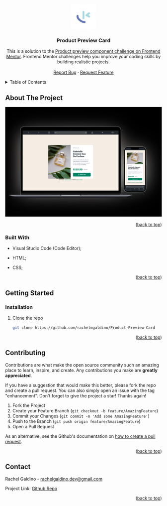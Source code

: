 <a name="readme-top"></a>

<!-- PROJECT LOGO -->
<br />
<div align="center">
  <a href="https://github.com/rachelmgaldino/QR-Code-Component">
    <img src="./images/favicon-better.png" alt="Logo" width="80" height="80">
  </a>

<h3 align="center">Product Preview Card</h3>

  <p align="center">
    This is a solution to the <a href="https://www.frontendmentor.io/solutions/product-preview-card-responsive-73RnEw69yR">Product preview component challenge on Frontend Mentor</a>. Frontend Mentor challenges help you improve your coding skills by building realistic projects. 
    <br />
    <br />
    <a href="https://github.com/rachelmgaldino/Product-Preview-Card/issues">Report Bug</a>
    ·
    <a href="https://github.com/rachelmgaldino/Product-Preview-Card/issues">Request Feature</a>
  </p>
</div>



<!-- TABLE OF CONTENTS -->
<details>
  <summary>Table of Contents</summary>
  <ol>
    <li>
      <a href="#about-the-project">About The Project</a>
      <ul>
        <li><a href="#built-with">Built With</a></li>
      </ul>
    </li>
    <li>
      <a href="#getting-started">Getting Started</a>
      <ul>
        <!-- <li><a href="#prerequisites">Prerequisites</a></li> -->
        <li><a href="#installation">Installation</a></li>
      </ul>
    </li>
    <!-- <li><a href="#usage">Usage</a></li> -->
    <!-- <li><a href="#roadmap">Roadmap</a></li> -->
    <li><a href="#contributing">Contributing</a></li>
    <!-- <li><a href="#license">License</a></li> -->
    <li><a href="#contact">Contact</a></li>
  </ol>
</details>



<!-- ABOUT THE PROJECT -->
## About The Project

![](./images/project-preview.jpg)

<p align="right">(<a href="#readme-top">back to top</a>)</p>



### Built With

* Visual Studio Code (Code Editor);

* HTML;

* CSS;

<p align="right">(<a href="#readme-top">back to top</a>)</p>



<!-- GETTING STARTED -->
## Getting Started

### Installation

1. Clone the repo
   ```sh
   git clone https://github.com/rachelmgaldino/Product-Preview-Card
<p align="right">(<a href="#readme-top">back to top</a>)</p>


<!-- CONTRIBUTING -->
## Contributing

Contributions are what make the open source community such an amazing place to learn, inspire, and create. Any contributions you make are **greatly appreciated**.

If you have a suggestion that would make this better, please fork the repo and create a pull request. You can also simply open an issue with the tag "enhancement".
Don't forget to give the project a star! Thanks again!

1. Fork the Project
2. Create your Feature Branch (`git checkout -b feature/AmazingFeature`)
3. Commit your Changes (`git commit -m 'Add some AmazingFeature'`)
4. Push to the Branch (`git push origin feature/AmazingFeature`)
5. Open a Pull Request

As an alternative, see the Github's documentation on [how to create a pull request](https://help.github.com/en/github/collaborating-with-issues-and-pull-requests/creating-a-pull-request).


<p align="right">(<a href="#readme-top">back to top</a>)</p>


<!-- CONTACT -->
## Contact

Rachel Galdino - rachelgaldino.dev@gmail.com

Project Link: [Github Repo](https://github.com/rachelmgaldino/Product-Preview-Card)

<p align="right">(<a href="#readme-top">back to top</a>)</p>



<!-- MARKDOWN LINKS & IMAGES -->
<!-- https://www.markdownguide.org/basic-syntax/#reference-style-links -->
[contributors-shield]: https://img.shields.io/github/contributors/rachelmgaldino/QR-Code-Component.svg?style=for-the-badge
[contributors-url]: https://github.com/rachelmgaldino/QR-Code-Component/graphs/contributors
[forks-shield]: https://img.shields.io/github/forks/rachelmgaldino/QR-Code-Component.svg?style=for-the-badge
[forks-url]: https://github.com/rachelmgaldino/QR-Code-Component/network/members
[stars-shield]: https://img.shields.io/github/stars/rachelmgaldino/QR-Code-Component.svg?style=for-the-badge
[stars-url]: https://github.com/rachelmgaldino/QR-Code-Component/stargazers
[issues-shield]: https://img.shields.io/github/issues/rachelmgaldino/QR-Code-Component.svg?style=for-the-badge
[issues-url]: https://github.com/rachelmgaldino/QR-Code-Component/issues
[license-shield]: https://img.shields.io/github/license/rachelmgaldino/QR-Code-Component.svg?style=for-the-badge
[license-url]: https://github.com/rachelmgaldino/QR-Code-Component/blob/master/LICENSE.txt
[linkedin-shield]: https://img.shields.io/badge/-LinkedIn-black.svg?style=for-the-badge&logo=linkedin&colorB=555
[linkedin-url]: https://linkedin.com/in/linkedin_username
[product-screenshot]: images/screenshot.png
[Next.js]: https://img.shields.io/badge/next.js-000000?style=for-the-badge&logo=nextdotjs&logoColor=white
[Next-url]: https://nextjs.org/
[React.js]: https://img.shields.io/badge/React-20232A?style=for-the-badge&logo=react&logoColor=61DAFB
[React-url]: https://reactjs.org/
[Vue.js]: https://img.shields.io/badge/Vue.js-35495E?style=for-the-badge&logo=vuedotjs&logoColor=4FC08D
[Vue-url]: https://vuejs.org/
[Angular.io]: https://img.shields.io/badge/Angular-DD0031?style=for-the-badge&logo=angular&logoColor=white
[Angular-url]: https://angular.io/
[Svelte.dev]: https://img.shields.io/badge/Svelte-4A4A55?style=for-the-badge&logo=svelte&logoColor=FF3E00
[Svelte-url]: https://svelte.dev/
[Laravel.com]: https://img.shields.io/badge/Laravel-FF2D20?style=for-the-badge&logo=laravel&logoColor=white
[Laravel-url]: https://laravel.com
[Bootstrap.com]: https://img.shields.io/badge/Bootstrap-563D7C?style=for-the-badge&logo=bootstrap&logoColor=white
[Bootstrap-url]: https://getbootstrap.com
[JQuery.com]: https://img.shields.io/badge/jQuery-0769AD?style=for-the-badge&logo=jquery&logoColor=white
[JQuery-url]: https://jquery.com 
